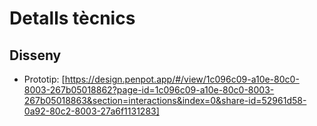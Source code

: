 # Detalls tècnics
## Disseny
* Prototip: [https://design.penpot.app/#/view/1c096c09-a10e-80c0-8003-267b05018862?page-id=1c096c09-a10e-80c0-8003-267b05018863&section=interactions&index=0&share-id=52961d58-0a92-80c2-8003-27a6f1131283]